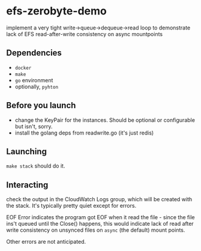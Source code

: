 # efs-zerobyte-demo
implement a very tight write->queue->dequeue->read loop to demonstrate lack of EFS read-after-write consistency on async mountpoints

## Dependencies 
* `docker` 
* `make`
* `go` environment
* optionally, `pyhton`

## Before you launch
* change the KeyPair for the instances.  Should be optional or configurable but isn't, sorry.
* install the golang deps from readwrite.go (it's just redis)

## Launching

`make stack` should do it.  

## Interacting

check the output in the CloudWatch Logs group, which will be created with the stack.  It's typically pretty quiet except for errors.

EOF Error indicates the program got EOF when it read the file - since the file ins't queued until the Close() happens, this would indicate lack of read after write consistency on unsynced files on `async` (the default) mount points.

Other errors are not anticipated.
